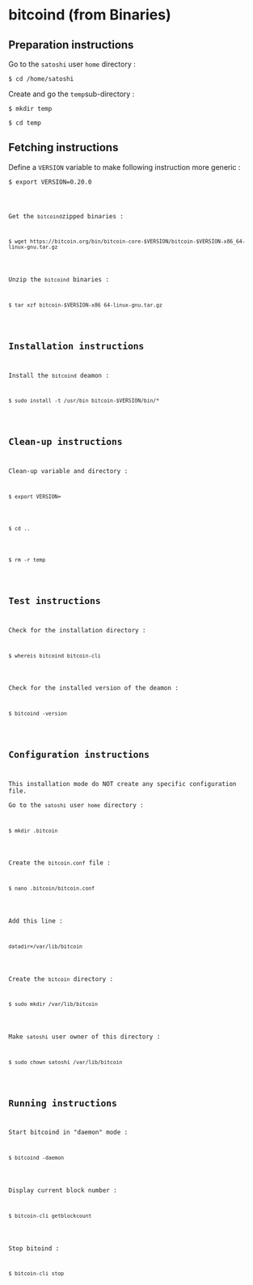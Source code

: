 bitcoind (from Binaries)
==
Preparation instructions
-
Go to the ```satoshi``` user ```home``` directory :
<pre><code>$ cd /home/satoshi</code></pre>

Create and go the ```temp```sub-directory :
<pre><code>$ mkdir temp</code></pre>
<pre><code>$ cd temp</code></pre>
Fetching instructions
-
Define a ```VERSION``` variable to make following instruction more generic :
<pre><code>$ export VERSION=0.20.0</pre>
Get the ```bitcoind```zipped binaries :
<pre><code>$ wget https://bitcoin.org/bin/bitcoin-core-$VERSION/bitcoin-$VERSION-x86_64-linux-gnu.tar.gz</code></pre>
Unzip the ```bitcoind``` binaries :
<pre><code>$ tar xzf bitcoin-$VERSION-x86_64-linux-gnu.tar.gz</code></pre>
Installation instructions
-
Install the ```bitcoind``` deamon :
<pre><code>$ sudo install -t /usr/bin bitcoin-$VERSION/bin/*</code></pre>
Clean-up instructions
-
Clean-up variable and directory :
<pre><code>$ export VERSION=</code></pre>
<pre><code>$ cd ..</code></pre>
<pre><code>$ rm -r temp</code></pre>
Test instructions
-
Check for the installation directory :
<pre><code>$ whereis bitcoind bitcoin-cli</code></pre>
Check for the installed version of the deamon :
<pre><code>$ bitcoind -version</code></pre>
Configuration instructions
-
This installation mode do NOT create any specific configuration file.  
Go to the ```satoshi``` user ```home``` directory :
<pre><code>$ mkdir .bitcoin</code></pre>
Create the ```bitcoin.conf``` file :
<pre><code>$ nano .bitcoin/bitcoin.conf</code></pre>
Add this line :
<pre><code>datadir=/var/lib/bitcoin</code></pre>
Create the ```bitcoin``` directory :
<pre><code>$ sudo mkdir /var/lib/bitcoin</code></pre>
Make ```satoshi``` user owner of this directory :
<pre><code>$ sudo chown satoshi /var/lib/bitcoin</code></pre>
Running instructions
-
Start bitcoind in "daemon" mode :
<pre><code>$ bitcoind -daemon</code></pre>

Display current block number :
<pre><code>$ bitcoin-cli getblockcount</code></pre>

Stop bitoind :
<pre><code>$ bitcoin-cli stop</code></pre>
